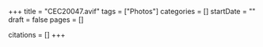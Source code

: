 +++
title = "CEC20047.avif"
tags = ["Photos"]
categories = []
startDate = ""
draft = false
pages = []

citations = []
+++
